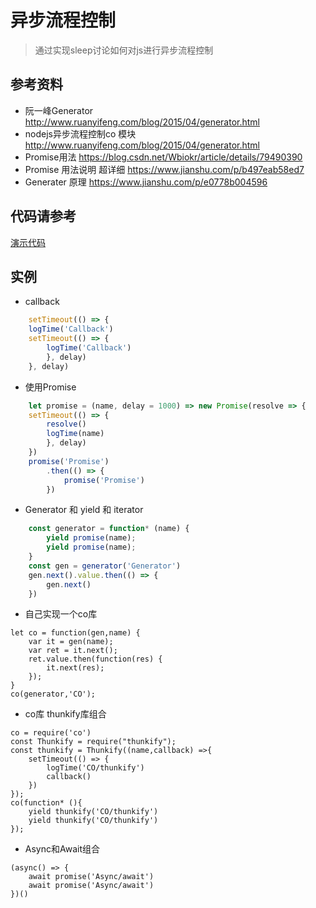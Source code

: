 # 异步流程控制
> 通过实现sleep讨论如何对js进行异步流程控制

## 参考资料
- 阮一峰Generator http://www.ruanyifeng.com/blog/2015/04/generator.html
- nodejs异步流程控制co 模块 http://www.ruanyifeng.com/blog/2015/04/generator.html
- Promise用法 https://blog.csdn.net/Wbiokr/article/details/79490390
- Promise 用法说明 超详细 https://www.jianshu.com/p/b497eab58ed7
- Generater 原理 https://www.jianshu.com/p/e0778b004596
## 代码请参考
[演示代码](../src/callback/index.js)

## 实例
- callback
```js
    setTimeout(() => {
    logTime('Callback')
    setTimeout(() => {
        logTime('Callback')
        }, delay)
    }, delay)
```

- 使用Promise
```js
    let promise = (name, delay = 1000) => new Promise(resolve => {
    setTimeout(() => {
        resolve()
        logTime(name)
        }, delay)
    })
    promise('Promise')
        .then(() => {
            promise('Promise')
        })
```
- Generator 和 yield 和 iterator
```js
    const generator = function* (name) {
        yield promise(name);
        yield promise(name);
    }
    const gen = generator('Generator')
    gen.next().value.then(() => {
        gen.next()
    })
```

- 自己实现一个co库
```JS
let co = function(gen,name) {
    var it = gen(name);
    var ret = it.next();
    ret.value.then(function(res) {
        it.next(res);
    });
}
co(generator,'CO');
```

- co库 thunkify库组合
```JS
co = require('co')
const Thunkify = require("thunkify");
const thunkify = Thunkify((name,callback) =>{
    setTimeout(() => {
        logTime('CO/thunkify')
        callback()
    })
});
co(function* (){
    yield thunkify('CO/thunkify')
    yield thunkify('CO/thunkify')
});
```

- Async和Await组合
```JS
(async() => {
    await promise('Async/await')
    await promise('Async/await')
})()
```